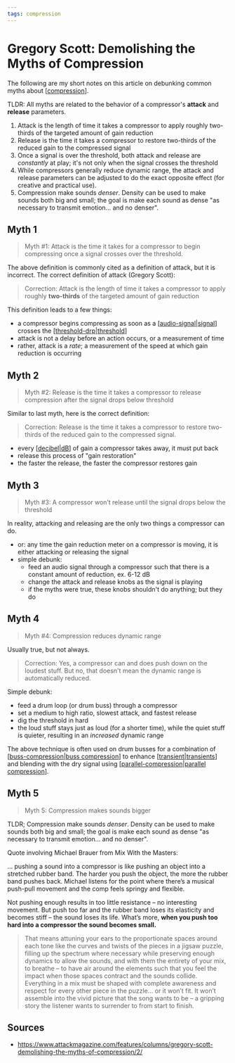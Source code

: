 ```yaml
---
tags: compression
---
```


# Gregory Scott: Demolishing the Myths of Compression

The following are my short notes on this article on debunking common myths about [[compression]].

TLDR: All myths are related to the behavior of a compressor's **attack** and **release** parameters.

1. Attack is the length of time it takes a compressor to apply roughly two-thirds of the targeted amount of gain reduction
2. Release is the time it takes a compressor to restore two-thirds of the reduced gain to the compressed signal
3. Once a signal is over the threshold, both attack and release are _constantly_ at play; it's not only when the signal crosses the threshold
4. While compressors generally reduce dynamic range, the attack and release parameters can be adjusted to do the exact opposite effect (for creative and practical use).
5. Compression make sounds _denser_. Density can be used to make sounds both big and small; the goal is make each sound as dense "as necessary to transmit emotion... and no denser".

## Myth 1

> Myth #1: Attack is the time it takes for a compressor to begin compressing once a signal crosses over the threshold.

The above definition is commonly cited as a definition of attack, but it is incorrect. The correct definition of attack (Gregory Scott):

> Correction: Attack is the length of time it takes a compressor to apply roughly **two-thirds** of the targeted amount of gain reduction

This definition leads to a few things:

- a compressor begins compressing as soon as a [[audio-signal|signal]] crosses the [[threshold-drp|threshold]]
- attack is not a delay before an action occurs, or a measurement of time
- rather, attack is a _rate_; a measurement of the speed at which gain reduction is occurring

## Myth 2

> Myth #2: Release is the time it takes a compressor to release compression after the signal drops below threshold

Similar to last myth, here is the correct definition:

> Correction: Release is the time it takes a compressor to restore two-thirds of the reduced gain to the compressed signal.

- every [[decibel|dB]] of gain a compressor takes away, it must put back
- release this process of "gain restoration"
- the faster the release, the faster the compressor restores gain

## Myth 3

> Myth #3: A compressor won’t release until the signal drops below the threshold

In reality, attacking and releasing are the only two things a compressor can do.

- or: any time the gain reduction meter on a compressor is moving, it is either attacking or releasing the signal
- simple debunk:
  - feed an audio signal through a compressor such that there is a constant amount of reduction, ex. 6-12 dB
  - change the attack and release knobs as the signal is playing
  - if the myths were true, these knobs shouldn't do anything; but they do

## Myth 4

> Myth #4: Compression reduces dynamic range

Usually true, but not always.

> Correction: Yes, a compressor can and does push down on the loudest stuff. But no, that doesn't mean the dynamic range is automatically reduced.

Simple debunk:

- feed a drum loop (or drum buss) through a compressor
- set a medium to high ratio, slowest attack, and fastest release
- dig the threshold in hard
- the loud stuff stays just as loud (for a shorter time), while the quiet stuff is quieter, resulting in an _increased_ dynamic range

The above technique is often used on drum busses for a combination of [[buss-compression|buss compression]] to enhance [[transient|transients]] and blending with the dry signal using [[parallel-compression|parallel compression]].

## Myth 5

> Myth 5: Compression makes sounds bigger

TLDR; Compression make sounds _denser_. Density can be used to make sounds both big and small; the goal is make each sound as dense "as necessary to transmit emotion... and no denser".

Quote involving Michael Brauer from Mix With the Masters:

... pushing a sound into a compressor is like pushing an object into a stretched rubber band. The harder you push the object, the more the rubber band pushes back. Michael listens for the point where there’s a musical push-pull movement and the comp feels springy and flexible.

Not pushing enough results in too little resistance – no interesting movement. But push too far and the rubber band loses its elasticity and becomes stiff – the sound loses its life. What’s more, **when you push too hard into a compressor the sound becomes small.**

> That means attuning your ears to the proportionate spaces around each tone like the curves and twists of the pieces in a jigsaw puzzle, filling up the spectrum where necessary while preserving enough dynamics to allow the sounds, and with them the entirety of your mix, to breathe – to have air around the elements such that you feel the impact when those spaces contract and the sounds collide.
> Everything in a mix must be shaped with complete awareness and respect for every other piece in the puzzle… or it won’t fit. It won’t assemble into the vivid picture that the song wants to be – a gripping story the listener wants to surrender to from start to finish.

## Sources

- <https://www.attackmagazine.com/features/columns/gregory-scott-demolishing-the-myths-of-compression/2/>

[//begin]: # "Autogenerated link references for markdown compatibility"
[compression]: compression "Compression"
[audio-signal|signal]: audio-signal "Audio Signal"
[threshold-drp|threshold]: threshold-drp "Threshold (DRP)"
[decibel|dB]: decibel "Decibel"
[buss-compression|buss compression]: buss-compression "Buss compression"
[transient|transients]: transient "Transient"
[parallel-compression|parallel compression]: parallel-compression "Parallel Compression"
[//end]: # "Autogenerated link references"